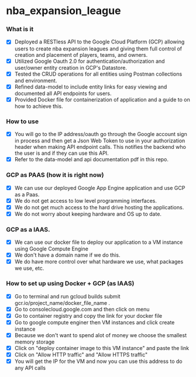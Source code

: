 # nba_expansion_league

### What is it
- [x] Deployed a RESTless API to the Google Cloud Platform (GCP) allowing users to create nba expansion leagues and giving them full control of creation and placement of players, teams, and owners. 
- [x] Utilized Google Oauth 2.0 for authentication/authorization and user/owner entity creation in GCP's Datastore.
- [x] Tested the CRUD operations for all entities using Postman collections and environment. 
- [x] Refined data-model to include entity links for easy viewing and documented all API endpoints for users. 
- [x] Provided Docker file for containerization of application and a guide to on how to achieve this.  
### How to use 
- [x] You will go to the IP address/oauth go through the Google account sign in process and then get a Json Web Token to use in your authorization header when making API endpoint calls. This notifies the backend who the user is and if they can use this API. 
- [x] Refer to the data-model and api documentation pdf in this repo. 
### GCP as PAAS (how it is right now)
- [x] We can use our deployed Google App Engine application and use GCP as a Paas.
- [x] We do not get access to low level programming interfaces. 
- [x] We do not get much access to the hard drive hosting the applications. 
- [x] We do not worry about keeping hardware and OS up to date. 

### GCP as a IAAS.
- [x] We can use our docker file to deploy our application to a VM instance using Google Compute Engine
- [x] We don't have a domain name if we do this. 
- [x] We do have more control over what hardware we use, what packages we use, etc. 

### How to set up using Docker + GCP (as IAAS)
- [x] Go to terminal and run gcloud builds submit gcr.io/project_name/docker_file_name .
- [x] Go to consolecloud.google.com and then click on menu
- [x] Go to container registry and copy the link for your docker file
- [x] Go to google compute enginer  then VM instances and click create instance
- [x] Because we don't want to spend alot of money we choose the smallest memory storage
- [x] Click on "deploy container image to this VM instance" and paste the link 
- [x] Click on "Allow HTTP traffic" and "Allow HTTPS traffic"
- [x] You will get the IP for the VM and now you can use this address to do any API calls
